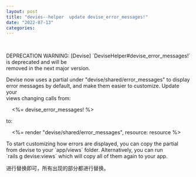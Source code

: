 ```yaml
---
layout: post
title: "devies--helper  update devise_error_messages!"
date: "2022-07-13"
categories: 
---
```

<p>&nbsp;</p>

<p>DEPRECATION WARNING: [Devise] `DeviseHelper#devise_error_messages!` is deprecated and will be<br />
removed in the next major version.</p>

<p>Devise now uses a partial under &quot;devise/shared/error_messages&quot; to display<br />
error messages by default, and make them easier to customize. Update your<br />
views changing calls from:</p>

<p>&nbsp;&nbsp;&nbsp; &lt;%= devise_error_messages! %&gt;</p>

<p>to:</p>

<p>&nbsp;&nbsp;&nbsp; &lt;%= render &quot;devise/shared/error_messages&quot;, resource: resource %&gt;</p>

<p>To start customizing how errors are displayed, you can copy the partial<br />
from devise to your `app/views` folder. Alternatively, you can run<br />
`rails g devise:views` which will copy all of them again to your app.</p>

<p>进行替换即可，所有出现的部分都进行替换。</p>

